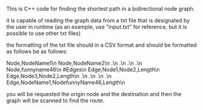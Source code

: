 This is C++ code for finding the shortest path in a bidirectional node graph. 

it is capable of reading the graph data from a txt file that is designated by the user in runtime (as an example, use "input.txt" for reference, but it is possible to use other txt files)

the formatting of the txt file should in a CSV format and should be formatted as follows be as follows: 

Node,NodeName1\n
Node,NodeName2\n
.\n
.\n
.\n
.\n
Node,funnyname46\n
#Edges\n
Edge,Node1,Node2,Length\n
Edge,Node3,Node2,Length\n
.\n
.\n
.\n
.\n
Edge,NodeName1,NodefunnyName46,Length\n

you will be requested the origin node and the destination and then the graph will be scanned to find the route.
